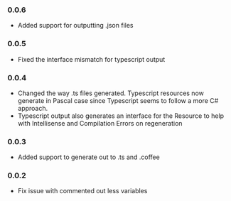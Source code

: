 ### 0.0.6

- Added support for outputting .json files

### 0.0.5

- Fixed the interface mismatch for typescript output

### 0.0.4

- Changed the way .ts files generated.  Typescript resources now generate in Pascal case since Typescript seems to follow a more C# approach.
- Typescript output also generates an interface for the Resource to help with Intellisense and Compilation Errors on regeneration

### 0.0.3

- Added support to generate out to .ts and .coffee

### 0.0.2

- Fix issue with commented out less variables
